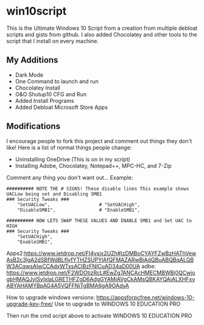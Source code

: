 # win10script
This is the Ultimate Windows 10 Script from a creation from multiple debloat scripts and gists from github. I also added Chocolatey and other tools to the script that I install on every machine.

## My Additions

- Dark Mode
- One Command to launch and run
- Chocolatey Install
- O&O Shutup10 CFG and Run
- Added Install Programs
- Added Debloat Microsoft Store Apps

## Modifications
I encourage people to fork this project and comment out things they don't like! Here is a list of normal things people change:
- Uninstalling OneDrive (This is on in my script)
- Installing Adobe, Chocolatey, Notepad++, MPC-HC, and 7-Zip

Comment any thing you don't want out... Example:

```
########## NOTE THE # SIGNS! These disable lines This example shows UACLow being set and Disabling SMB1
### Security Tweaks ###
	"SetUACLow",                  # "SetUACHigh",
	"DisableSMB1",                # "EnableSMB1",

########## NOW LETS SWAP THESE VALUES AND ENABLE SMB1 and Set UAC to HIGH
### Security Tweaks ###
	"SetUACHigh",
	"EnableSMB1",
```
Apps2:https://www.jetdrop.net/FI4vsjx2UZh#IzDMBoCYAYFZwBzHAThVewAsB2c3lgA2dSBfWdBLfIyfYTHZSUPYlAfQFMAZARwBiAdQBuABQBqALQBW3ACqwsAIwCCAdxWTxsACIBzFNICuAD34aD00UA
adbe: https://www.jetdrop.net/F2WDOtjzRcL#EwZg7ANCAcHMECMBWBj0QCwjogbHMAQJyISyIxIaLGRETHFZgD6AdgGYAMiAVgCkAMsQBKAYQAiALXHFxyABYAHAMYBpAG4A5VQFFNiTgBMA6gA9OAdyA




How to upgrade windows versions: https://appsforpcfree.net/windows-10-upgrade-key-free/
Use to upgrade to WINDOWS 10 EDUCATION PRO

Then run the cmd script above to activate WINDOWS 10 EDUCATION PRO
